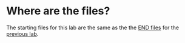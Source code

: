 # Where are the files?

The starting files for this lab are the same as the the [END files](https://github.com/microsoft/copilot-camp/tree/main/src/extend-m365-copilot/path-e-lab02-build-api/trey-research) for the [previous lab](https://microsoft.github.io/copilot-camp/pages/extend-m365-copilot/02-build-api/).

